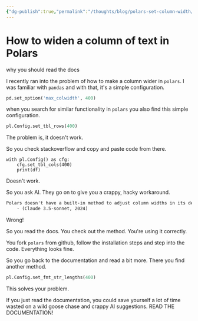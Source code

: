 ```yaml
---
{"dg-publish":true,"permalink":"/thoughts/blog/polars-set-column-width/","tags":["blogged"],"created":"2025-08-26T19:45:49.468+01:00","updated":"2025-08-28T07:25:05.865+01:00"}
---
```


# How to widen a column of text in Polars
why you should read the docs

I recently ran into the problem of how to make a column wider in `polars`. I was familiar with `pandas` and with that, it's a simple configuration.

```python
pd.set_option('max_colwidth', 400)
```

when you search for similar functionality in `polars` you also find this simple configuration.

```python
pl.Config.set_tbl_rows(400)
```

The problem is, it doesn't work.

So you check stackoverflow and copy and paste code from there.

```python, editable
with pl.Config() as cfg:
    cfg.set_tbl_cols(400)
    print(df)
```
Doesn't work.

So you ask AI. They go on to give you a crappy, hacky workaround.

```txt
Polars doesn't have a built-in method to adjust column widths in its default console output. However, we can use a workaround by converting the Polars DataFrame to a pandas DataFrame and then use pandas' display options.
	- (Claude 3.5-sonnet, 2024)
```
Wrong!

So you read the docs. You check out the method. You're using it correctly.

You fork `polars` from github, follow the installation steps and step into the code. Everything looks fine.

So you go back to the documentation and read a bit more. There you find another method.

```python
pl.Config.set_fmt_str_lengths(400)
```

This solves your problem.

If you just read the documentation, you could save yourself a lot of time wasted on a wild goose chase and crappy AI suggestions. READ THE DOCUMENTATION!

